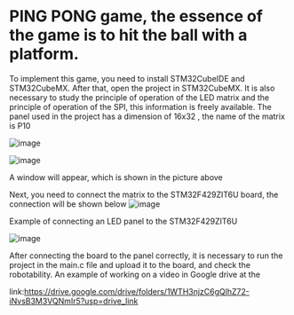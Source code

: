 # PING PONG game, the essence of the game is to hit the ball with a platform.


To implement this game, you need to install STM32CubeIDE and STM32CubeMX. After that, open the project in STM32CubeMX. It is also necessary to study the principle of operation of the LED matrix and the principle of operation of the SPI, this information is freely available.
The panel used in the project has a dimension of 16x32 , the name of the matrix is P10

![image](https://github.com/TeXniKsueta/Lab_game/assets/152018745/4e949407-0c58-4f5e-a4e2-e9675a240862)

                                                     
![image](https://github.com/TeXniKsueta/Lab_game/assets/152018745/f7c2b986-829f-447a-9102-71f0d8ff357d)

A window will appear, which is shown in the picture above

Next, you need to connect the matrix to the STM32F429ZIT6U board, the connection will be shown below
![image](https://github.com/TeXniKsueta/Lab_game/assets/152018745/83182b65-b8ee-458c-8381-946b3c0b37bb)

Example of connecting an LED panel to the STM32F429ZIT6U

![image](https://github.com/TeXniKsueta/Lab_game/assets/152018745/b033dc79-a5de-4985-9d34-03389b2ed969)


After connecting the board to the panel correctly, it is necessary to run the project in the main.c file and upload it to the board, and check the robotability. An example of working on a video in Google drive at the 

link:https://drive.google.com/drive/folders/1WTH3njzC6gQlhZ72-iNvsB3M3VQNmIr5?usp=drive_link
